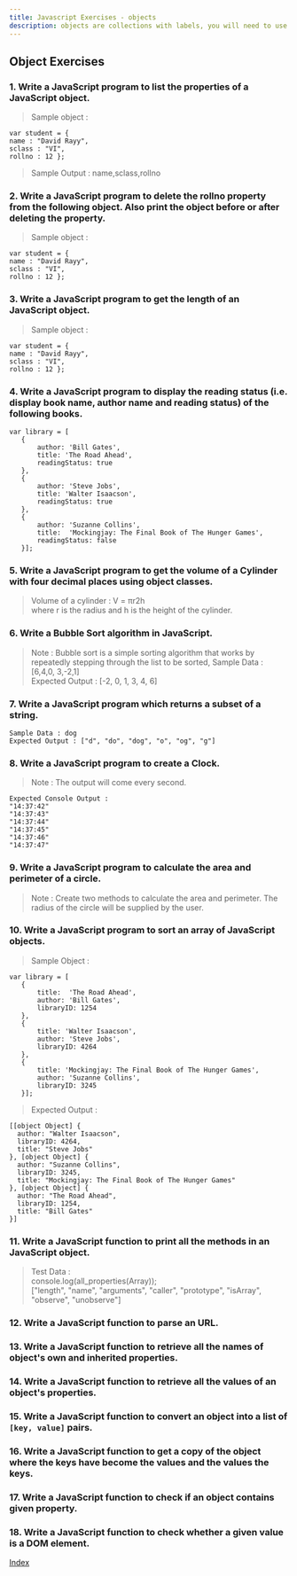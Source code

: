 ```yaml
---
title: Javascript Exercises - objects
description: objects are collections with labels, you will need to use these often
---
```


<script src="https://embed.runkit.com"></script>
<script src="script.js"></script>

## Object Exercises

### 1. Write a JavaScript program to list the properties of a JavaScript object.

> Sample object :

```
var student = {
name : "David Rayy",
sclass : "VI",
rollno : 12 };
```

> Sample Output : name,sclass,rollno

<div class="runkit"></div>

### 2. Write a JavaScript program to delete the rollno property from the following object. Also print the object before or after deleting the property.

> Sample object :

```
var student = {
name : "David Rayy",
sclass : "VI",
rollno : 12 };
```

<div class="runkit"></div>

### 3. Write a JavaScript program to get the length of an JavaScript object.

> Sample object :

```
var student = {
name : "David Rayy",
sclass : "VI",
rollno : 12 };
```

<div class="runkit"></div>

### 4. Write a JavaScript program to display the reading status (i.e. display book name, author name and reading status) of the following books.

```
var library = [
   {
       author: 'Bill Gates',
       title: 'The Road Ahead',
       readingStatus: true
   },
   {
       author: 'Steve Jobs',
       title: 'Walter Isaacson',
       readingStatus: true
   },
   {
       author: 'Suzanne Collins',
       title:  'Mockingjay: The Final Book of The Hunger Games',
       readingStatus: false
   }];
```

<div class="runkit"></div>

### 5. Write a JavaScript program to get the volume of a Cylinder with four decimal places using object classes.

> Volume of a cylinder : V = πr2h  
where r is the radius and h is the height of the cylinder.

<div class="runkit"></div>

### 6. Write a Bubble Sort algorithm in JavaScript.

> Note : Bubble sort is a simple sorting algorithm that works by repeatedly stepping through the list to be sorted,
Sample Data : [6,4,0, 3,-2,1]  
Expected Output : [-2, 0, 1, 3, 4, 6]  

<div class="runkit"></div>

### 7. Write a JavaScript program which returns a subset of a string.

```
Sample Data : dog
Expected Output : ["d", "do", "dog", "o", "og", "g"]
```

<div class="runkit"></div>

### 8. Write a JavaScript program to create a Clock.

> Note : The output will come every second.

```
Expected Console Output :
"14:37:42"
"14:37:43"
"14:37:44"
"14:37:45"
"14:37:46"
"14:37:47"
```

<div class="runkit"></div>

### 9. Write a JavaScript program to calculate the area and perimeter of a circle.

> Note : Create two methods to calculate the area and perimeter. The radius of the circle will be supplied by the user.

<div class="runkit"></div>

### 10. Write a JavaScript program to sort an array of JavaScript objects.

> Sample Object :

```
var library = [
   {
       title:  'The Road Ahead',
       author: 'Bill Gates',
       libraryID: 1254
   },
   {
       title: 'Walter Isaacson',
       author: 'Steve Jobs',
       libraryID: 4264
   },
   {
       title: 'Mockingjay: The Final Book of The Hunger Games',
       author: 'Suzanne Collins',
       libraryID: 3245
   }];
```

> Expected Output :

```
[[object Object] {
  author: "Walter Isaacson",
  libraryID: 4264,
  title: "Steve Jobs"
}, [object Object] {
  author: "Suzanne Collins",
  libraryID: 3245,
  title: "Mockingjay: The Final Book of The Hunger Games"
}, [object Object] {
  author: "The Road Ahead",
  libraryID: 1254,
  title: "Bill Gates"
}]
```

<div class="runkit"></div>

### 11. Write a JavaScript function to print all the methods in an JavaScript object.

> Test Data :     
console.log(all_properties(Array));  
["length", "name", "arguments", "caller", "prototype", "isArray", "observe", "unobserve"]  

<div class="runkit"></div>

### 12. Write a JavaScript function to parse an URL.

<div class="runkit"></div>

### 13. Write a JavaScript function to retrieve all the names of object's own and inherited properties.

<div class="runkit"></div>

### 14. Write a JavaScript function to retrieve all the values of an object's properties.

<div class="runkit"></div>

### 15. Write a JavaScript function to convert an object into a list of `[key, value]` pairs.

<div class="runkit"></div>

### 16. Write a JavaScript function to get a copy of the object where the keys have become the values and the values the keys.

<div class="runkit"></div>

### 17. Write a JavaScript function to check if an object contains given property.

<div class="runkit"></div>

### 18. Write a JavaScript function to check whether a given value is a DOM element.

<div class="runkit"></div>

[Index](/)
